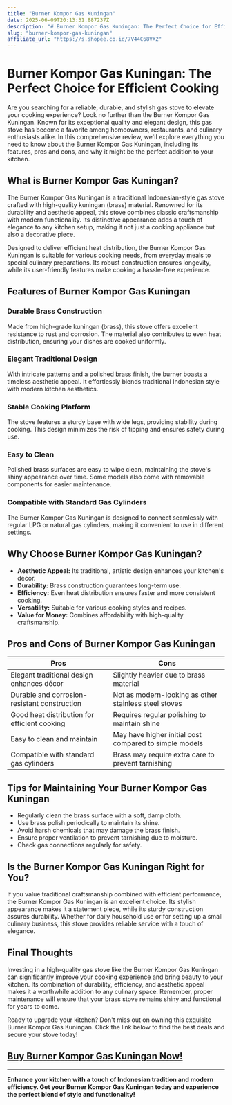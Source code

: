 ```yaml
---
title: "Burner Kompor Gas Kuningan"
date: 2025-06-09T20:13:31.887237Z
description: "# Burner Kompor Gas Kuningan: The Perfect Choice for Efficient Cooking..."
slug: "burner-kompor-gas-kuningan"
affiliate_url: "https://s.shopee.co.id/7V44C68VX2"
---
```

# Burner Kompor Gas Kuningan: The Perfect Choice for Efficient Cooking

Are you searching for a reliable, durable, and stylish gas stove to elevate your cooking experience? Look no further than the Burner Kompor Gas Kuningan. Known for its exceptional quality and elegant design, this gas stove has become a favorite among homeowners, restaurants, and culinary enthusiasts alike. In this comprehensive review, we'll explore everything you need to know about the Burner Kompor Gas Kuningan, including its features, pros and cons, and why it might be the perfect addition to your kitchen.

## What is Burner Kompor Gas Kuningan?

The Burner Kompor Gas Kuningan is a traditional Indonesian-style gas stove crafted with high-quality kuningan (brass) material. Renowned for its durability and aesthetic appeal, this stove combines classic craftsmanship with modern functionality. Its distinctive appearance adds a touch of elegance to any kitchen setup, making it not just a cooking appliance but also a decorative piece.

Designed to deliver efficient heat distribution, the Burner Kompor Gas Kuningan is suitable for various cooking needs, from everyday meals to special culinary preparations. Its robust construction ensures longevity, while its user-friendly features make cooking a hassle-free experience.

## Features of Burner Kompor Gas Kuningan

### Durable Brass Construction

Made from high-grade kuningan (brass), this stove offers excellent resistance to rust and corrosion. The material also contributes to even heat distribution, ensuring your dishes are cooked uniformly.

### Elegant Traditional Design

With intricate patterns and a polished brass finish, the burner boasts a timeless aesthetic appeal. It effortlessly blends traditional Indonesian style with modern kitchen aesthetics.

### Stable Cooking Platform

The stove features a sturdy base with wide legs, providing stability during cooking. This design minimizes the risk of tipping and ensures safety during use.

### Easy to Clean

Polished brass surfaces are easy to wipe clean, maintaining the stove's shiny appearance over time. Some models also come with removable components for easier maintenance.

### Compatible with Standard Gas Cylinders

The Burner Kompor Gas Kuningan is designed to connect seamlessly with regular LPG or natural gas cylinders, making it convenient to use in different settings.

## Why Choose Burner Kompor Gas Kuningan?

- **Aesthetic Appeal:** Its traditional, artistic design enhances your kitchen's décor.
- **Durability:** Brass construction guarantees long-term use.
- **Efficiency:** Even heat distribution ensures faster and more consistent cooking.
- **Versatility:** Suitable for various cooking styles and recipes.
- **Value for Money:** Combines affordability with high-quality craftsmanship.

## Pros and Cons of Burner Kompor Gas Kuningan

| Pros                                            | Cons                                            |
|------------------------------------------------|------------------------------------------------|
| Elegant traditional design enhances décor   | Slightly heavier due to brass material      |
| Durable and corrosion-resistant construction | Not as modern-looking as other stainless steel stoves |
| Good heat distribution for efficient cooking | Requires regular polishing to maintain shine |
| Easy to clean and maintain                   | May have higher initial cost compared to simple models |
| Compatible with standard gas cylinders       | Brass may require extra care to prevent tarnishing |

## Tips for Maintaining Your Burner Kompor Gas Kuningan

- Regularly clean the brass surface with a soft, damp cloth.
- Use brass polish periodically to maintain its shine.
- Avoid harsh chemicals that may damage the brass finish.
- Ensure proper ventilation to prevent tarnishing due to moisture.
- Check gas connections regularly for safety.

## Is the Burner Kompor Gas Kuningan Right for You?

If you value traditional craftsmanship combined with efficient performance, the Burner Kompor Gas Kuningan is an excellent choice. Its stylish appearance makes it a statement piece, while its sturdy construction assures durability. Whether for daily household use or for setting up a small culinary business, this stove provides reliable service with a touch of elegance.

## Final Thoughts

Investing in a high-quality gas stove like the Burner Kompor Gas Kuningan can significantly improve your cooking experience and bring beauty to your kitchen. Its combination of durability, efficiency, and aesthetic appeal makes it a worthwhile addition to any culinary space. Remember, proper maintenance will ensure that your brass stove remains shiny and functional for years to come.

Ready to upgrade your kitchen? Don't miss out on owning this exquisite Burner Kompor Gas Kuningan. Click the link below to find the best deals and secure your stove today!

## [Buy Burner Kompor Gas Kuningan Now!](https://s.shopee.co.id/7V44C68VX2)

---

**Enhance your kitchen with a touch of Indonesian tradition and modern efficiency. Get your Burner Kompor Gas Kuningan today and experience the perfect blend of style and functionality!**